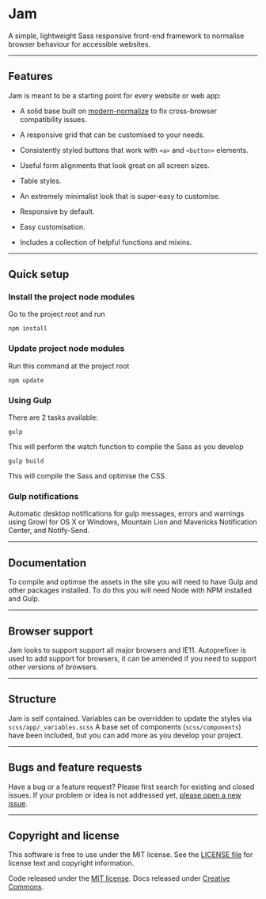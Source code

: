 [product]: Jam
[license-url]: https://github.com/zizther/Jam/blob/master/LICENSE
[issues-url]: https://github.com/zizther/Jam/issues
[issues-new-url]: https://github.com/zizther/Jam/issues
[docs-url]: https://github.com/zizther/Jam/tree/master/docs
[normalize-url]: https://github.com/sindresorhus/modern-normalize
# Jam

A simple, lightweight Sass responsive front-end framework to normalise browser behaviour for accessible websites.

---

## Features

Jam is meant to be a starting point for every website or web app:

* A solid base built on [modern-normalize][normalize-url] to fix cross-browser compatibility
  issues.

* A responsive grid that can be customised to your needs.

* Consistently styled buttons that work with `<a>` and `<button>` elements.

* Useful form alignments that look great on all screen sizes.

* Table styles.

* An extremely minimalist look that is super-easy to customise.

* Responsive by default.

* Easy customisation.

* Includes a collection of helpful functions and mixins.

---

## Quick setup

### Install the project node modules
Go to the project root and run

	npm install

### Update project node modules
Run this command at the project root

	npm update

### Using Gulp
There are 2 tasks available:

	gulp

This will perform the watch function to compile the Sass as you develop

	gulp build

This will compile the Sass and optimise the CSS.

### Gulp notifications
Automatic desktop notifications for gulp messages, errors and warnings using Growl for OS X or Windows, Mountain Lion and Mavericks Notification Center, and Notify-Send.

---

## Documentation
To compile and optimse the assets in the site you will need to have Gulp and other packages installed. To do this you will need Node with NPM installed and Gulp.

---

## Browser support
Jam looks to support support all major browsers and IE11.
Autoprefixer is used to add support for browsers, it can be amended if you need to support other versions of browsers.

---

## Structure
Jam is self contained. Variables can be overridden to update the styles via `scss/app/_variables.scss`
A base set of components (`scss/components`) have been included, but you can add more as you develop your project.

---

## Bugs and feature requests

Have a bug or a feature request? Please first search for existing and closed issues. If your problem or idea is not addressed yet, [please open a new issue][issues-new-url].

---

## Copyright and license
This software is free to use under the MIT license.
See the [LICENSE file][license-url] for license text and copyright information.


Code released under the [MIT license][license-url]. Docs released under [Creative Commons][license-url].
